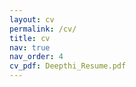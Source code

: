```yaml
---
layout: cv
permalink: /cv/
title: cv
nav: true
nav_order: 4
cv_pdf: Deepthi_Resume.pdf
---
```

